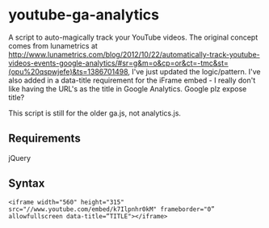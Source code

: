 youtube-ga-analytics
====================

A script to auto-magically track your YouTube videos. The original concept comes from lunametrics at http://www.lunametrics.com/blog/2012/10/22/automatically-track-youtube-videos-events-google-analytics/#sr=g&m=o&cp=or&ct=-tmc&st=(opu%20qspwjefe)&ts=1386701498, I've just updated the logic/pattern. I've also added in a data-title requirement for the iFrame embed  - I really don't like having the URL's as the title in Google Analytics. Google plz expose title?

This script is still for the older ga.js, not analytics.js. 

## Requirements

jQuery

## Syntax

    <iframe width="560" height="315" src="//www.youtube.com/embed/k7Ilpnhr0kM" frameborder="0” allowfullscreen data-title=“TITLE"></iframe>
